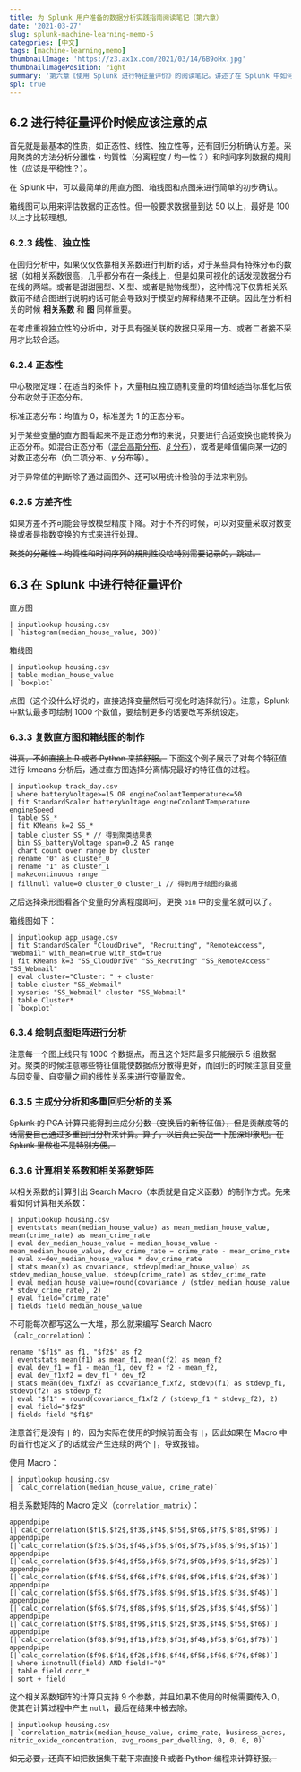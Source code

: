 ```yaml
---
title: 为 Splunk 用户准备的数据分析实践指南阅读笔记（第六章）
date: '2021-03-27'
slug: splunk-machine-learning-memo-5
categories: [中文]
tags: [machine-learning,memo]
thumbnailImage: 'https://z3.ax1x.com/2021/03/14/6B9oHx.jpg'
thumbnailImagePosition: right
summary: '第六章《使用 Splunk 进行特征量评价》的阅读笔记。讲述了在 Splunk 中如何使用各种分析可视化的图、Macro 或者命令计算评估数值来对特征量进行评估。'
spl: true
---
```


## 6.2 进行特征量评价时候应该注意的点

首先就是最基本的性质，如正态性、线性、独立性等，还有回归分析确认方差。采用聚类的方法分析分離性・均質性（分离程度 / 均一性？）和时间序列数据的規則性（应该是平稳性？）。

在 Splunk 中，可以最简单的用直方图、箱线图和点图来进行简单的初步确认。

箱线图可以用来评估数据的正态性。但一般要求数据量到达 50 以上，最好是 100 以上才比较理想。

### 6.2.3 线性、独立性

在回归分析中，如果仅仅依靠相关系数进行判断的话，对于某些具有特殊分布的数据（如相关系数很高，几乎都分布在一条线上，但是如果可视化的话发现数据分布在线的两端。或者是甜甜圈型、X 型、或者是抛物线型），这种情况下仅靠相关系数而不结合图进行说明的话可能会导致对于模型的解释结果不正确。因此在分析相关的时候 **相关系数** 和 **图** 同样重要。

在考虑重视独立性的分析中，对于具有强关联的数据只采用一方、或者二者接不采用才比较合适。

### 6.2.4 正态性

中心极限定理：在适当的条件下，大量相互独立随机变量的均值经适当标准化后依分布收敛于正态分布。

标准正态分布：均值为 0，标准差为 1 的正态分布。

对于某些变量的直方图看起来不是正态分布的来说，只要进行合适变换也能转换为正态分布。如混合正态分布（[混合高斯分布](https://zhuanlan.zhihu.com/p/45793456)、[$\beta$ 分布](https://www.zhihu.com/question/30269898)），或者是峰值偏向某一边的对数正态分布（负二项分布、$\gamma$ 分布等）。

对于异常值的判断除了通过画图外、还可以用统计检验的手法来判别。

### 6.2.5 方差齐性

如果方差不齐可能会导致模型精度下降。对于不齐的时候，可以对变量采取对数变换或者是指数变换的方式来进行处理。

~~聚类的分離性・均質性和时间序列的規則性没啥特别需要记录的，跳过。~~

## 6.3 在 Splunk 中进行特征量评价

直方图

```spl
| inputlookup housing.csv
| `histogram(median_house_value, 300)`
```

箱线图

```spl
| inputlookup housing.csv
| table median_house_value
| `boxplot`
```

点图（这个没什么好说的，直接选择变量然后可视化时选择就行）。注意，Splunk 中默认最多可绘制 1000 个数值，要绘制更多的话要改写系统设定。

### 6.3.3 复数直方图和箱线图的制作

~~讲真，不如直接上 R 或者 Python 来搞舒服。~~
下面这个例子展示了对每个特征值进行 kmeans 分析后，通过直方图选择分离情况最好的特征值的过程。

```spl
| inputlookup track_day.csv
| where batteryVoltage>=15 OR engineCoolantTemperature<=50
| fit StandardScaler batteryVoltage engineCoolantTemperature engineSpeed
| table SS_*
| fit KMeans k=2 SS_*
| table cluster SS_* // 得到聚类结果表
| bin SS_batteryVoltage span=0.2 AS range
| chart count over range by cluster
| rename "0" as cluster_0
| rename "1" as cluster_1
| makecontinuous range
| fillnull value=0 cluster_0 cluster_1 // 得到用于绘图的数据
```

之后选择条形图看各个变量的分离程度即可。更换 `bin` 中的变量名就可以了。

箱线图如下：

```spl
| inputlookup app_usage.csv
| fit StandardScaler "CloudDrive", "Recruiting", "RemoteAccess", "Webmail" with_mean=true with_std=true
| fit KMeans k=3 "SS_CloudDrive" "SS_Recruting" "SS_RemoteAccess" "SS_Webmail"
| eval cluster="Cluster: " + cluster
| table cluster "SS_Webmail"
| xyseries "SS_Webmail" cluster "SS_Webmail"
| table Cluster*
| `boxplot`
```

### 6.3.4 绘制点图矩阵进行分析

注意每一个图上线只有 1000 个数据点，而且这个矩阵最多只能展示 5 组数据对。聚类的时候注意哪些特征值能使数据点分散得更好，而回归的时候注意自变量与因变量、自变量之间的线性关系来进行变量取舍。

### 6.3.5 主成分分析和多重回归分析的关系

~~Splunk 的 PCA 计算只能得到主成分分数（变换后的新特征值），但是贡献度等的话需要自己通过多重回归分析来计算。算了，以后真正实战一下加深印象吧。在 Splunk 里做也不是特别方便。~~

### 6.3.6 计算相关系数和相关系数矩阵

以相关系数的计算引出 Search Macro（本质就是自定义函数）的制作方式。先来看如何计算相关系数：

```spl
| inputlookup housing.csv
| eventstats mean(median_house_value) as mean_median_house_value, mean(crime_rate) as mean_crime_rate
| eval dev_median_house_value = median_house_value - mean_median_house_value, dev_crime_rate = crime_rate - mean_crime_rate
| eval x=dev_median_house_value * dev_crime_rate
| stats mean(x) as covariance, stdevp(median_house_value) as stdev_median_house_value, stdevp(crime_rate) as stdev_crime_rate
| eval median_house_value=round(covariance / (stdev_median_house_value * stdev_crime_rate), 2)
| eval field="crime_rate"
| fields field median_house_value
```

不可能每次都写这么一大堆，那么就来编写 Search Macro（`calc_correlation`）：

```spl
rename "$f1$" as f1, "$f2$" as f2
| eventstats mean(f1) as mean_f1, mean(f2) as mean_f2
| eval dev_f1 = f1 - mean_f1, dev_f2 = f2 - mean_f2,
| eval dev_f1xf2 = dev_f1 * dev_f2
| stats mean(dev_f1xf2) as covariance_f1xf2, stdevp(f1) as stdevp_f1, stdevp(f2) as stdevp_f2
| eval "$f1" = round(covariance_f1xf2 / (stdevp_f1 * stdevp_f2), 2)
| eval field="$f2$"
| fields field "$f1$"
```

注意首行是没有 `|` 的，因为实际在使用的时候前面会有 `|`，因此如果在 Macro 中的首行也定义了的话就会产生连续的两个 `|`，导致报错。

使用 Macro：

```spl
| inputlookup housing.csv
| `calc_correlation(median_house_value, crime_rate)`
```

相关系数矩阵的 Macro 定义（`correlation_matrix`）：

```spl
appendpipe [|`calc_correlation($f1$,$f2$,$f3$,$f4$,$f5$,$f6$,$f7$,$f8$,$f9$)`]
appendpipe [|`calc_correlation($f2$,$f3$,$f4$,$f5$,$f6$,$f7$,$f8$,$f9$,$f1$)`]
appendpipe [|`calc_correlation($f3$,$f4$,$f5$,$f6$,$f7$,$f8$,$f9$,$f1$,$f2$)`]
appendpipe [|`calc_correlation($f4$,$f5$,$f6$,$f7$,$f8$,$f9$,$f1$,$f2$,$f3$)`]
appendpipe [|`calc_correlation($f5$,$f6$,$f7$,$f8$,$f9$,$f1$,$f2$,$f3$,$f4$)`]
appendpipe [|`calc_correlation($f6$,$f7$,$f8$,$f9$,$f1$,$f2$,$f3$,$f4$,$f5$)`]
appendpipe [|`calc_correlation($f7$,$f8$,$f9$,$f1$,$f2$,$f3$,$f4$,$f5$,$f6$)`]
appendpipe [|`calc_correlation($f8$,$f9$,$f1$,$f2$,$f3$,$f4$,$f5$,$f6$,$f7$)`]
appendpipe [|`calc_correlation($f9$,$f1$,$f2$,$f3$,$f4$,$f5$,$f6$,$f7$,$f8$)`]
| where isnotnull(field) AND field!="0"
| table field corr_*
| sort + field
```

这个相关系数矩阵的计算只支持 9 个参数，并且如果不使用的时候需要传入 0，使其在计算过程中产生 `null`，最后在结果中被去除。

```spl
| inputlookup housing.csv
| `correlation_matrix(median_house_value, crime_rate, business_acres, nitric_oxide_concentration, avg_rooms_per_dwelling, 0, 0, 0, 0)`
```

~~如无必要，还真不如把数据集下载下来直接 R 或者 Python 编程来计算舒服。~~